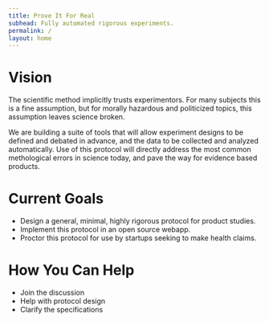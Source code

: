 ```yaml
---
title: Prove It For Real
subhead: Fully automated rigorous experiments.
permalink: /
layout: home
---
```


# Vision

The scientific method implicitly trusts experimentors. For many
subjects this is a fine assumption, but for morally hazardous and
politicized topics, this assumption leaves science broken.

We are building a suite of tools that will allow experiment designs to
be defined and debated in advance, and the data to be collected and
analyzed automatically. Use of this protocol will directly address the
most common methological errors in science today, and pave the way for
evidence based products.

# Current Goals

* Design a general, minimal, highly rigorous protocol for product studies.
* Implement this protocol in an open source webapp.
* Proctor this protocol for use by startups seeking to make health claims.

# How You Can Help

* Join the discussion
* Help with protocol design
* Clarify the specifications